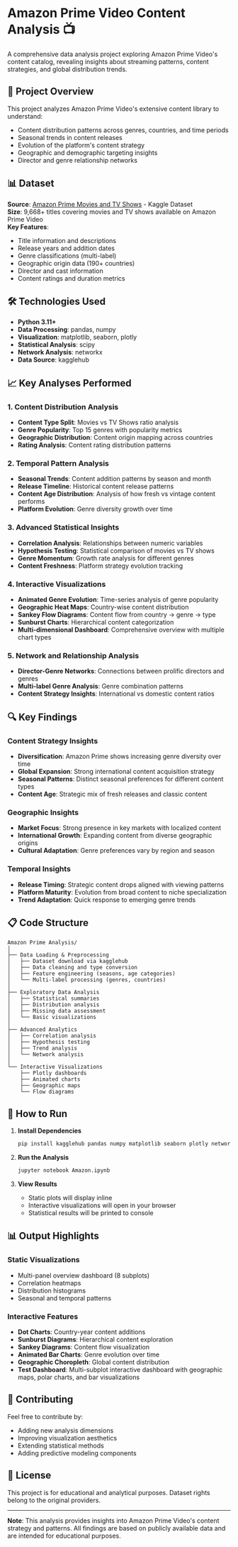 # Amazon Prime Video Content Analysis 📺

A comprehensive data analysis project exploring Amazon Prime Video's content catalog, revealing insights about streaming patterns, content strategies, and global distribution trends.

## 🎯 Project Overview

This project analyzes Amazon Prime Video's extensive content library to understand:
- Content distribution patterns across genres, countries, and time periods
- Seasonal trends in content releases
- Evolution of the platform's content strategy
- Geographic and demographic targeting insights
- Director and genre relationship networks

## 📊 Dataset

**Source**: [Amazon Prime Movies and TV Shows](https://www.kaggle.com/datasets/shivamb/amazon-prime-movies-and-tv-shows) - Kaggle Dataset  
**Size**: 9,668+ titles covering movies and TV shows available on Amazon Prime Video  
**Key Features**:
- Title information and descriptions
- Release years and addition dates
- Genre classifications (multi-label)
- Geographic origin data (190+ countries)
- Director and cast information
- Content ratings and duration metrics

## 🛠️ Technologies Used

- **Python 3.11+**
- **Data Processing**: pandas, numpy
- **Visualization**: matplotlib, seaborn, plotly
- **Statistical Analysis**: scipy
- **Network Analysis**: networkx
- **Data Source**: kagglehub

## 📈 Key Analyses Performed

### 1. Content Distribution Analysis
- **Content Type Split**: Movies vs TV Shows ratio analysis
- **Genre Popularity**: Top 15 genres with popularity metrics
- **Geographic Distribution**: Content origin mapping across countries
- **Rating Analysis**: Content rating distribution patterns

### 2. Temporal Pattern Analysis
- **Seasonal Trends**: Content addition patterns by season and month
- **Release Timeline**: Historical content release patterns
- **Content Age Distribution**: Analysis of how fresh vs vintage content performs
- **Platform Evolution**: Genre diversity growth over time

### 3. Advanced Statistical Insights
- **Correlation Analysis**: Relationships between numeric variables
- **Hypothesis Testing**: Statistical comparison of movies vs TV shows
- **Genre Momentum**: Growth rate analysis for different genres
- **Content Freshness**: Platform strategy evolution tracking

### 4. Interactive Visualizations
- **Animated Genre Evolution**: Time-series analysis of genre popularity
- **Geographic Heat Maps**: Country-wise content distribution
- **Sankey Flow Diagrams**: Content flow from country → genre → type
- **Sunburst Charts**: Hierarchical content categorization
- **Multi-dimensional Dashboard**: Comprehensive overview with multiple chart types

### 5. Network and Relationship Analysis
- **Director-Genre Networks**: Connections between prolific directors and genres
- **Multi-label Genre Analysis**: Genre combination patterns
- **Content Strategy Insights**: International vs domestic content ratios

## 🔍 Key Findings

### Content Strategy Insights
- **Diversification**: Amazon Prime shows increasing genre diversity over time
- **Global Expansion**: Strong international content acquisition strategy
- **Seasonal Patterns**: Distinct seasonal preferences for different content types
- **Content Age**: Strategic mix of fresh releases and classic content

### Geographic Insights
- **Market Focus**: Strong presence in key markets with localized content
- **International Growth**: Expanding content from diverse geographic origins
- **Cultural Adaptation**: Genre preferences vary by region and season

### Temporal Insights
- **Release Timing**: Strategic content drops aligned with viewing patterns
- **Platform Maturity**: Evolution from broad content to niche specialization
- **Trend Adaptation**: Quick response to emerging genre trends

## 📋 Code Structure

```
Amazon Prime Analysis/
│
├── Data Loading & Preprocessing
│   ├── Dataset download via kagglehub
│   ├── Data cleaning and type conversion
│   ├── Feature engineering (seasons, age categories)
│   └── Multi-label processing (genres, countries)
│
├── Exploratory Data Analysis
│   ├── Statistical summaries
│   ├── Distribution analysis
│   ├── Missing data assessment
│   └── Basic visualizations
│
├── Advanced Analytics
│   ├── Correlation analysis
│   ├── Hypothesis testing
│   ├── Trend analysis
│   └── Network analysis
│
└── Interactive Visualizations
    ├── Plotly dashboards
    ├── Animated charts
    ├── Geographic maps
    └── Flow diagrams
```

## 🚀 How to Run

1. **Install Dependencies**
   ```bash
   pip install kagglehub pandas numpy matplotlib seaborn plotly networkx scipy
   ```

2. **Run the Analysis**
   ```bash
   jupyter notebook Amazon.ipynb
   ```

3. **View Results**
   - Static plots will display inline
   - Interactive visualizations will open in your browser
   - Statistical results will be printed to console

## 📊 Output Highlights

### Static Visualizations
- Multi-panel overview dashboard (8 subplots)
- Correlation heatmaps
- Distribution histograms
- Seasonal and temporal patterns

### Interactive Features
- **Dot Charts**: Country-year content additions
- **Sunburst Diagrams**: Hierarchical content exploration
- **Sankey Diagrams**: Content flow visualization
- **Animated Bar Charts**: Genre evolution over time
- **Geographic Choropleth**: Global content distribution
- **Test Dashboard**: Multi-subplot interactive dashboard with geographic maps, polar charts, and bar visualizations


## 🤝 Contributing

Feel free to contribute by:
- Adding new analysis dimensions
- Improving visualization aesthetics
- Extending statistical methods
- Adding predictive modeling components

## 📄 License

This project is for educational and analytical purposes. Dataset rights belong to the original providers.

---

**Note**: This analysis provides insights into Amazon Prime Video's content strategy and patterns. All findings are based on publicly available data and are intended for educational purposes.

